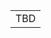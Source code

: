 <table class="list" width="100%">            
            <tr>
                <td>TBD</td>
            </tr>
 </table>